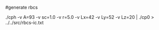 #generate rbcs

./cph -v A=93 -v sc=1.0 -v r=5.0 -v Lx=42 -v Ly=52 -v Lz=20 | ./cp0  > ../../src/rbcs-ic.txt
